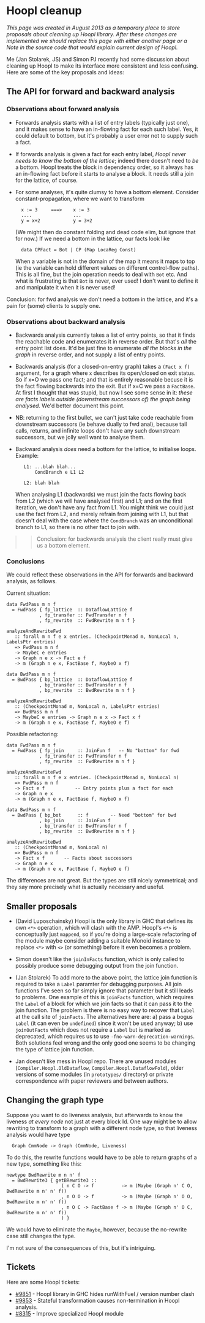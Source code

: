 # Hoopl cleanup



*This page was created in August 2013 as a temporary place to store proposals about cleaning up Hoopl library. After these changes are implemented we should replace this page with either another page or a Note in the source code that would explain current design of Hoopl.*



Me (Jan Stolarek, JS) and Simon PJ recently had some discussion about cleaning up Hoopl to make its interface more consistent and less confusing. Here are some of the key proposals and ideas:


## The API for forward and backward analysis


### Observations about forward analysis


- Forwards analysis starts with a list of entry labels (typically just one), and it makes sense to have an in-flowing fact for each such label.  Yes, it could default to bottom, but it's probably a user error not to supply such a fact.

- If forwards analysis is given a fact for each entry label, *Hoopl never needs to know the bottom of the lattice*; indeed there doesn't need to *be* a bottom.  Hoopl treats the block in dependency order, so it always has an in-flowing fact before it starts to analyse a block.  It needs still a join for the lattice, of course.

- For some analyses, it's quite clumsy to have a bottom element. Consider constant-propagation, where we want to transform

  ```wiki
    x := 3     ===>    x := 3
    ....               ...
    y = x+2            y = 3+2
  ```

  (We might then do constant folding and dead code elim, but ignore that for now.)  If we need a bottom in the lattice, our facts look like

  ```wiki
    data CPFact = Bot | CP (Map LocaReg Const)
  ```

  When a variable is not in the domain of the map it means it maps to top (ie the variable can hold different values on different control-flow paths).  This is all fine, but the join operation needs to deal with `Bot` etc.  And what is frustrating is that `Bot` is never, ever used!  I don't want to define it and manipulate it when it is never used!


Conclusion: for fwd analysis we don't need a bottom in the lattice, and it's a pain for (some) clients to supply one.


### Observations about backward analysis


- Backwards analysis currently takes a list of entry points, so
  that it finds the reachable code and enumerates it in reverse
  order.  But that's *all* the entry point list does.  It'd be just fine
  to enumerate *all the blocks in the graph* in reverse order, and not supply
  a list of entry points.

- Backwards analysis (for a closed-on-entry graph) takes a `(Fact x f)` argument, for 
  a graph where `x` describes its open/closed on exit status.  So if x=O we pass one fact; 
  and that is entirely reasonable becuse it is the fact flowing backwards into the exit.
  But if x=C we pass a `FactBase`.  At first I thought that was stupid, but now I see 
  some sense in it: *these are facts labels outside (downstream successors of) the graph being analysed*.
  We'd better document this point.

- NB: returning to the first bullet, we can't just take code
  reachable from downstream successors (ie behave dually to fwd
  anal), because tail calls, returns, and infinite loops don't
  have any such downstream successors, but we jolly well want to
  analyse them.

- Backward analysis *does* need a bottom for the lattice, to initialise loops. Example:

  ```wiki
     L1: ...blah blah...
         CondBranch e L1 L2

     L2: blah blah
  ```

  When analysing L1 (backwards) we must join the facts flowing back from L2
  (which we will have analysed first) and L1; and on the first iteration, we don't 
  have any fact from L1.  You might think we could just use the fact from L2, and 
  merely refrain from joining with L1, but that doesn't deal with the case where
  the `CondBranch` was an unconditional branch to L1, so there is no other fact
  to join with.

>
> >
> >
> > Conclusion: for backwards analysis the client really must give us a bottom element.
> >
> >
>

### Conclusions



We could reflect these observations in the API for forwards and backward analysis, as follows.



Current situation:


```wiki
data FwdPass m n f
  = FwdPass { fp_lattice  :: DataflowLattice f
            , fp_transfer :: FwdTransfer n f
            , fp_rewrite  :: FwdRewrite m n f }

analyzeAndRewriteFwd
   :: forall m n f e x entries. (CheckpointMonad m, NonLocal n, LabelsPtr entries)
   => FwdPass m n f
   -> MaybeC e entries
   -> Graph n e x -> Fact e f
   -> m (Graph n e x, FactBase f, MaybeO x f)

data BwdPass m n f
  = BwdPass { bp_lattice  :: DataflowLattice f
            , bp_transfer :: BwdTransfer n f
            , bp_rewrite  :: BwdRewrite m n f }

analyzeAndRewriteBwd
   :: (CheckpointMonad m, NonLocal n, LabelsPtr entries)
   => BwdPass m n f
   -> MaybeC e entries -> Graph n e x -> Fact x f
   -> m (Graph n e x, FactBase f, MaybeO e f)
```


Possible refactoring:


```wiki
data FwdPass m n f
  = FwdPass { fp_join     :: JoinFun f   -- No "bottom" for fwd
            , fp_transfer :: FwdTransfer n f
            , fp_rewrite  :: FwdRewrite m n f }

analyzeAndRewriteFwd
   :: forall m n f e x entries. (CheckpointMonad m, NonLocal n)
   => FwdPass m n f
   -> Fact e f           -- Entry points plus a fact for each
   -> Graph n e x 
   -> m (Graph n e x, FactBase f, MaybeO x f)

data BwdPass m n f
  = BwdPass { bp_bot      :: f        -- Need "bottom" for bwd
            , bp_join     :: JoinFun f
            , bp_transfer :: BwdTransfer n f
            , bp_rewrite  :: BwdRewrite m n f }

analyzeAndRewriteBwd
   :: (CheckpointMonad m, NonLocal n)
   => BwdPass m n f
   -> Fact x f       -- Facts about successors
   -> Graph n e x
   -> m (Graph n e x, FactBase f, MaybeO e f)
```


The differences are not great. But the types are still nicely symmetrical; and they
say more precisely what is
actually necessary and useful.


## Smaller proposals


- (David Luposchainsky) Hoopl is the only library in GHC that defines its own `<*>` operation, 
  which will clash with the AMP. Hoopl's `<*>` is conceptually
  just `mappend`, so if you're doing a large-scale refactoring of the
  module maybe consider adding a suitable Monoid instance to replace `<*>`
  with `<>` (or something) before it even becomes a problem.

- Simon doesn't like the `joinInFacts` function, which is only called to possibly produce some debugging output from the join function.

- (Jan Stolarek) To add more to the above point, the lattice join function is required to take a `Label` paramter for debugging purposes. All join functions I've seen so far simply ignore that parameter but it still leads to problems. One example of this is `joinFacts` function, which requires the `Label` of a block for which we join facts so that it can pass it to the join function. The problem is there is no easy way to recover that `Label` at the call site of `joinFacts`. The alternatives here are: a) pass a bogus `Label` (it can even be `undefined`) since it won't be used anyway; b) use `joinOutFacts` which does not require a `Label` but is marked as deprecated, which requires us to use `-fno-warn-deprecation-warnings`. Both solutions feel wrong and the only good one seems to be changing the type of lattice join function.

- Jan doesn't like mess in Hoopl repo. There are unused modules (`Compiler.Hoopl.OldDataflow`, `Compiler.Hoopl.DataflowFold`), older versions of some modules (in `prototypes/` directory) or private correspondence with paper reviewers and between authors.

## Changing the graph type



Suppose you want to do liveness analysis, but afterwards to know the liveness *at every node* not just at every block Id.  One way might be to allow rewriting to transform to a graph with a different node type, so that liveness analysis would have type


```wiki
  Graph CmmNode -> Graph (CmmNode, Liveness)
```


To do this, the rewrite functions would have to be able to return graphs of a new type, something like this:


```wiki
newtype BwdRewrite m n n' f 
  = BwdRewrite3 { getBRewrite3 ::
                    ( n C O -> f          -> m (Maybe (Graph n' C O, BwdRewrite m n' n' f))
                    , n O O -> f          -> m (Maybe (Graph n' O O, BwdRewrite m n' n' f))
                    , n O C -> FactBase f -> m (Maybe (Graph n' O C, BwdRewrite m n' n' f))
                    ) }
```


We would have to eliminate the `Maybe`, however, because the no-rewrite case still changes the type.  



I'm not sure of the consequences of this, but it's intriguing.


## Tickets



Here are some Hoopl tickets: 


- [\#9851](http://gitlabghc.nibbler/ghc/ghc/issues/9851) - Hoopl library in GHC hides runWithFuel / version number clash
- [\#9853](http://gitlabghc.nibbler/ghc/ghc/issues/9853) - Stateful transformation causes non-termination in Hoopl analysis.
- [\#8315](http://gitlabghc.nibbler/ghc/ghc/issues/8315) - Improve specialized Hoopl module
